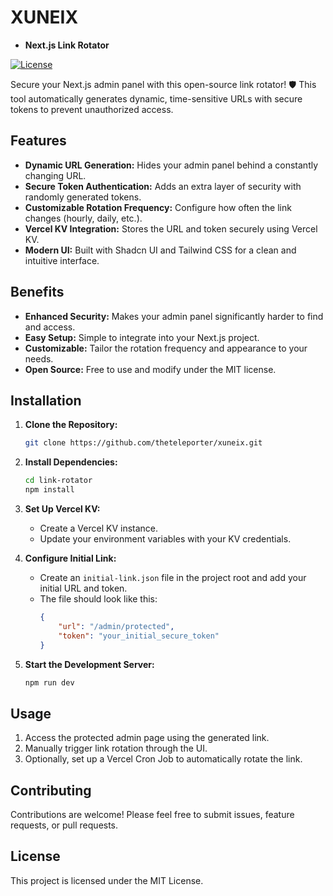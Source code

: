 # XUNEIX  
*   **Next.js Link Rotator**

[![License](https://img.shields.io/badge/License-MIT-blue.svg)](https://opensource.org/licenses/MIT)

Secure your Next.js admin panel with this open-source link rotator! 🛡️ This tool automatically generates dynamic, time-sensitive URLs with secure tokens to prevent unauthorized access.

## Features

*   **Dynamic URL Generation:**  Hides your admin panel behind a constantly changing URL.
*   **Secure Token Authentication:** Adds an extra layer of security with randomly generated tokens.
*   **Customizable Rotation Frequency:** Configure how often the link changes (hourly, daily, etc.).
*   **Vercel KV Integration:**  Stores the URL and token securely using Vercel KV.
*   **Modern UI:** Built with Shadcn UI and Tailwind CSS for a clean and intuitive interface.

## Benefits

*   **Enhanced Security:** Makes your admin panel significantly harder to find and access.
*   **Easy Setup:** Simple to integrate into your Next.js project.
*   **Customizable:** Tailor the rotation frequency and appearance to your needs.
*   **Open Source:** Free to use and modify under the MIT license.

## Installation

1.  **Clone the Repository:**
    ```bash
    git clone https://github.com/theteleporter/xuneix.git
    ```

2.  **Install Dependencies:**
    ```bash
    cd link-rotator
    npm install
    ```

3.  **Set Up Vercel KV:**
    *   Create a Vercel KV instance.
    *   Update your environment variables with your KV credentials.

4.  **Configure Initial Link:**
    *   Create an `initial-link.json` file in the project root and add your initial URL and token.
    *   The file should look like this:
        ```json
        {
            "url": "/admin/protected",
            "token": "your_initial_secure_token"
        }
        ```

5.  **Start the Development Server:**
    ```bash
    npm run dev
    ```

## Usage

1.  Access the protected admin page using the generated link.
2.  Manually trigger link rotation through the UI. 
3.  Optionally, set up a Vercel Cron Job to automatically rotate the link.

## Contributing

Contributions are welcome! Please feel free to submit issues, feature requests, or pull requests.

## License

This project is licensed under the MIT License.
